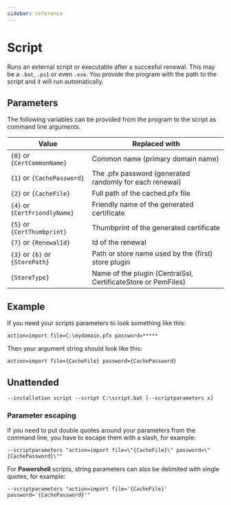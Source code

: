 ```yaml
---
sidebar: reference
---
```


# Script
Runs an external script or executable after a succesful renewal. This may be a `.bat`, `.ps1` or even `.exe`.
You provide the program with the path to the script and it will run automatically.

## Parameters
The following variables can be provided from the program to the script as command line arguments.

| Value          |  Replaced with |
|----------------|----------------|
| `{0}` or `{CertCommonName}` | Common name (primary domain name)                                |
| `{1}` or `{CachePassword}` | The .pfx password (generated randomly for each renewal)  |
| `{2}` or `{CacheFile}`       | Full path of the cached.pfx file                                 |
| `{4}` or `{CertFriendlyName}`       |  Friendly name of the generated certificate                               |
| `{5}` or `{CertThumbprint}`      | Thumbprint of the generated certificate                             |
| `{7}` or `{RenewalId}`       | Id of the renewal                                    |
| `{3}` or `{6}` or `{StorePath}`      | Path or store name used by the (first) store plugin                                   |
| `{StoreType}`        |  Name of the plugin (CentralSsl, CertificateStore or PemFiles)                                    |

## Example
If you need your scripts parameters to look something like this:

`action=import file=C:\mydomain.pfx password=*****`

Then your argument string should look like this:

`action=import file={CacheFile} password={CachePassword}`

## Unattended 
`--installation script --script C:\script.bat [--scriptparameters x]`

### Parameter escaping
If you need to put double quotes around your parameters from the command line, you have to escape them with a slash, for example:

`--scriptparameters "action=import file=\"{CacheFile}\" password=\"{CachePassword}\""`

For **Powershell** scripts, string parameters can also be delimited with single quotes, for example:

`--scriptparameters "action=import file='{CacheFile}' password='{CachePassword}'"`